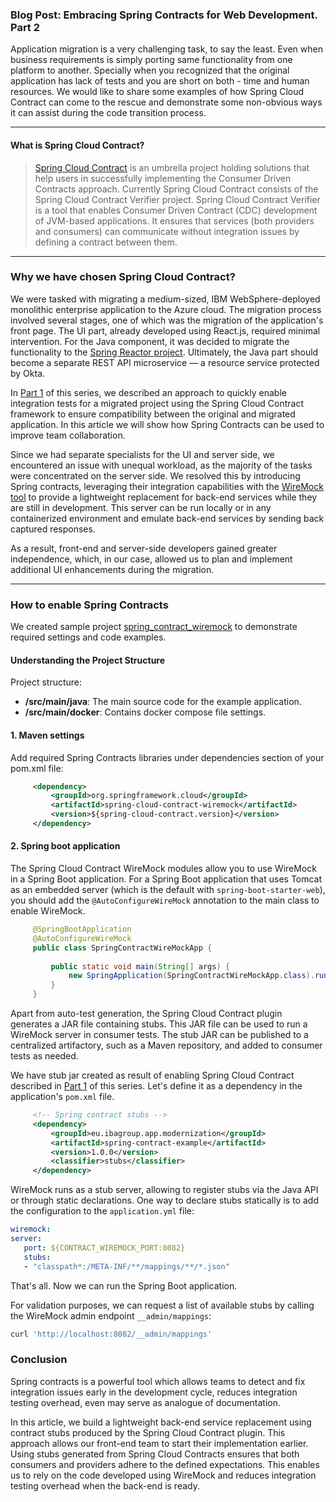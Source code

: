 ### **Blog Post: Embracing Spring Contracts for Web Development. Part 2**

Application migration is a very challenging task, to say the least. Even when business requirements is simply porting same functionality from one platform to another. Specially when you recognized  that the original application has lack of tests and you are short on both - time and human resources. We would like to share some examples of how Spring Cloud Contract can come to the rescue and demonstrate some non-obvious ways it can assist during the code transition process.

---

#### **What is Spring Cloud Contract?**

>[Spring Cloud Contract](https://spring.io/projects/spring-cloud-contract) is an umbrella project holding solutions that help users in successfully implementing the Consumer Driven Contracts approach. Currently Spring Cloud Contract consists of the Spring Cloud Contract Verifier project. Spring Cloud Contract Verifier is a tool that enables Consumer Driven Contract (CDC) development of JVM-based applications. It ensures that services (both providers and consumers) can communicate without integration issues by defining a contract between them.  


---

### **Why we have chosen Spring Cloud Contract?**

We were tasked with migrating a medium-sized, IBM WebSphere-deployed monolithic enterprise application to the Azure cloud. The migration process involved several stages, one of which was the migration of the application's front page. The UI part, already developed using React.js, required minimal intervention. For the Java component, it was decided to migrate the functionality to the [Spring Reactor project](https://spring.io/reactive). Ultimately, the Java part should become a separate REST API microservice — a resource service protected by Okta.

In [Part 1](https://github.com/ibagroup-eu/app-modernization-examples/blob/feature-spring-contract-first/spring_contract_example/README.md) of this series, we described an approach to quickly enable integration tests for a migrated project using the Spring Cloud Contract framework to ensure compatibility between the original and migrated application. In this article we will show how Spring Contracts can be used to improve team collaboration. 

Since we had separate specialists for the UI and server side, we encountered an issue with unequal workload, as the majority of the tasks were concentrated on the server side. We resolved this by introducing Spring contracts, leveraging their integration capabilities with the [WireMock tool](https://wiremock.org/) to provide a lightweight replacement for back-end services while they are still in development. This server can be run locally or in any containerized environment and emulate back-end services by sending back captured responses.

As a result, front-end and server-side developers gained greater independence, which, in our case, allowed us to plan and implement additional UI enhancements during the migration.


---

### How to enable Spring Contracts 

We created sample project [spring_contract_wiremock](https://github.com/ibagroup-eu/app-modernization-examples/tree/main/spring_contract_wiremock) to demonstrate required settings and code examples. 

#### **Understanding the Project Structure**

Project structure:

- **/src/main/java**: The main source code for the example application.
- **/src/main/docker**: Contains docker compose file settings.

#### 1. **Maven settings**

Add required Spring Contracts libraries under dependencies section of your pom.xml file:

   ```xml
		<dependency>
			<groupId>org.springframework.cloud</groupId>
			<artifactId>spring-cloud-contract-wiremock</artifactId>
			<version>${spring-cloud-contract.version}</version>
		</dependency>
   ```
   
#### 2. **Spring boot application**

The Spring Cloud Contract WireMock modules allow you to use WireMock in a Spring Boot application. For a Spring Boot application that uses Tomcat as an embedded server (which is the default with `spring-boot-starter-web`), you should add the `@AutoConfigureWireMock` annotation to the main class to enable WireMock.

   ```java
		@SpringBootApplication
		@AutoConfigureWireMock
		public class SpringContractWireMockApp {
			
			public static void main(String[] args) {
				new SpringApplication(SpringContractWireMockApp.class).run(args);
			}
		}
   ```
   
Apart from auto-test generation, the Spring Cloud Contract plugin generates a JAR file containing stubs. This JAR file can be used to run a WireMock server in consumer tests. The stub JAR can be published to a centralized artifactory, such as a Maven repository, and added to consumer tests as needed.

We have stub jar created as result of enabling Spring Cloud Contract described in [Part 1](https://github.com/ibagroup-eu/app-modernization-examples/blob/feature-spring-contract-first/spring_contract_example/README.md) of this series.
Let's define it as a dependency in the application's `pom.xml` file.

   ```xml
		<!-- Spring contract stubs -->
		<dependency>
			<groupId>eu.ibagroup.app.modernization</groupId>
			<artifactId>spring-contract-example</artifactId>
			<version>1.0.0</version>
			<classifier>stubs</classifier>
		</dependency>
   ```

WireMock runs as a stub server, allowing to register stubs via the Java API or through static declarations. One way to declare stubs statically is to add the configuration to the `application.yml` file:

   ```yaml
wiremock:
   server:
      port: ${CONTRACT_WIREMOCK_PORT:8082}   
      stubs:      
      - "classpath*:/META-INF/**/mappings/**/*.json"
   ```

That's all. Now we can run the Spring Boot application.

For validation purposes, we can request a list of available stubs by calling the WireMock admin endpoint `__admin/mappings`:

```bash
curl 'http://localhost:8082/__admin/mappings'
   ```
   
### **Conclusion**

Spring contracts is a powerful tool which allows teams to detect and fix integration issues early in the development cycle, reduces integration testing overhead, even may serve as analogue of documentation. 

In this article, we build a lightweight back-end service replacement using contract stubs produced by the Spring Cloud Contract plugin. This approach allows our front-end team to start their implementation earlier. Using stubs generated from Spring Cloud Contracts ensures that both consumers and providers adhere to the defined expectations. This enables us to rely on the code developed using WireMock and reduces integration testing overhead when the back-end is ready.

